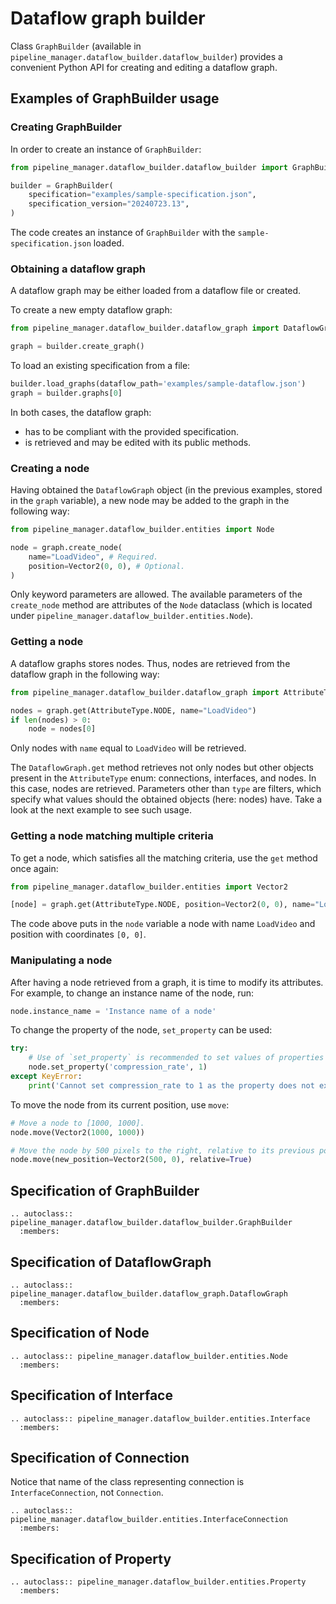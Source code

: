# Dataflow graph builder

Class `GraphBuilder` (available in `pipeline_manager.dataflow_builder.dataflow_builder`) provides a convenient Python API for creating and editing a dataflow graph.

## Examples of GraphBuilder usage

### Creating GraphBuilder

In order to create an instance of `GraphBuilder`:
```python
from pipeline_manager.dataflow_builder.dataflow_builder import GraphBuilder

builder = GraphBuilder(
    specification="examples/sample-specification.json",
    specification_version="20240723.13",
)
```

The code creates an instance of `GraphBuilder` with the `sample-specification.json` loaded.

### Obtaining a dataflow graph

A dataflow graph may be either loaded from a dataflow file or created.

To create a new empty dataflow graph:
```python
from pipeline_manager.dataflow_builder.dataflow_graph import DataflowGraph

graph = builder.create_graph()
```

To load an existing specification from a file:
```python
builder.load_graphs(dataflow_path='examples/sample-dataflow.json')
graph = builder.graphs[0]
```

In both cases, the dataflow graph:
- has to be compliant with the provided specification.
- is retrieved and may be edited with its public methods.

### Creating a node

Having obtained the `DataflowGraph` object (in the previous examples, stored in the `graph` variable), a new node may be added to the graph in the following way:

```python
from pipeline_manager.dataflow_builder.entities import Node

node = graph.create_node(
    name="LoadVideo", # Required.
    position=Vector2(0, 0), # Optional.
)
```

Only keyword parameters are allowed.
The available parameters of the `create_node` method are attributes of the `Node` dataclass (which is located under `pipeline_manager.dataflow_builder.entities.Node`).

### Getting a node

A dataflow graphs stores nodes.
Thus, nodes are retrieved from the dataflow graph in the following way:

```python
from pipeline_manager.dataflow_builder.dataflow_graph import AttributeType

nodes = graph.get(AttributeType.NODE, name="LoadVideo")
if len(nodes) > 0:
    node = nodes[0]
```

Only nodes with `name` equal to `LoadVideo` will be retrieved.

The `DataflowGraph.get` method retrieves not only nodes but other objects present in the `AttributeType` enum: connections, interfaces, and nodes.
In this case, nodes are retrieved.
Parameters other than `type` are filters, which specify what values should the obtained objects (here: nodes) have.
Take a look at the next example to see such usage.

### Getting a node matching multiple criteria

To get a node, which satisfies all the matching criteria, use the `get` method once again:
```python
from pipeline_manager.dataflow_builder.entities import Vector2

[node] = graph.get(AttributeType.NODE, position=Vector2(0, 0), name="LoadVideo")
```

The code above puts in the `node` variable a node with name `LoadVideo` and position with coordinates `[0, 0]`.

### Manipulating a node

After having a node retrieved from a graph, it is time to modify its attributes.
For example, to change an instance name of the node, run:
```python
node.instance_name = 'Instance name of a node'
```

To change the property of the node, `set_property` can be used:

```python
try:
    # Use of `set_property` is recommended to set values of properties of a node.
    node.set_property('compression_rate', 1)
except KeyError:
    print('Cannot set compression_rate to 1 as the property does not exists.')
```

To move the node from its current position, use `move`:

```python
# Move a node to [1000, 1000].
node.move(Vector2(1000, 1000))

# Move the node by 500 pixels to the right, relative to its previous position.
node.move(new_position=Vector2(500, 0), relative=True)
```

## Specification of GraphBuilder

```{eval-rst}
.. autoclass:: pipeline_manager.dataflow_builder.dataflow_builder.GraphBuilder
  :members:
```

## Specification of DataflowGraph

```{eval-rst}
.. autoclass:: pipeline_manager.dataflow_builder.dataflow_graph.DataflowGraph
  :members:
```

## Specification of Node

```{eval-rst}
.. autoclass:: pipeline_manager.dataflow_builder.entities.Node
  :members:
```

## Specification of Interface

```{eval-rst}
.. autoclass:: pipeline_manager.dataflow_builder.entities.Interface
  :members:
```

## Specification of Connection

Notice that name of the class representing connection is `InterfaceConnection`, not `Connection`.

```{eval-rst}
.. autoclass:: pipeline_manager.dataflow_builder.entities.InterfaceConnection
  :members:
```

## Specification of Property

```{eval-rst}
.. autoclass:: pipeline_manager.dataflow_builder.entities.Property
  :members:
```
